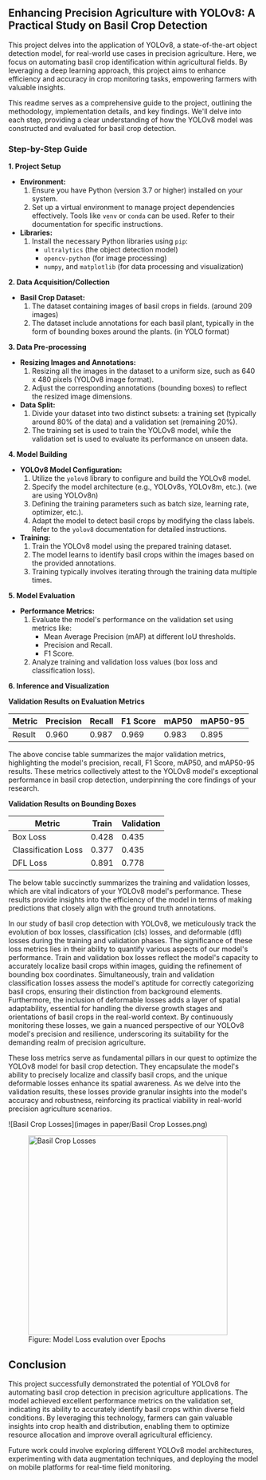 ## Enhancing Precision Agriculture with YOLOv8: A Practical Study on Basil Crop Detection

This project delves into the application of YOLOv8, a state-of-the-art object detection model, for real-world use cases in precision agriculture. Here, we focus on automating basil crop identification within agricultural fields. By leveraging a deep learning approach, this project aims to enhance efficiency and accuracy in crop monitoring tasks, empowering farmers with valuable insights.

This readme serves as a comprehensive guide to the project, outlining the methodology, implementation details, and key findings. We'll delve into each step, providing a clear understanding of how the YOLOv8 model was constructed and evaluated for basil crop detection.

### Step-by-Step Guide

**1. Project Setup**

* **Environment:**
    1. Ensure you have Python (version 3.7 or higher) installed on your system.
    2. Set up a virtual environment to manage project dependencies effectively. Tools like `venv` or `conda` can be used. Refer to their documentation for specific instructions.
* **Libraries:**
    1. Install the necessary Python libraries using `pip`:
        * `ultralytics` (the object detection model)
        * `opencv-python` (for image processing)
        * `numpy`, and `matplotlib` (for data processing and visualization)

**2. Data Acquisition/Collection**

* **Basil Crop Dataset:**
    1. The dataset containing images of basil crops in fields. (around 209 images)
    2. The dataset include annotations for each basil plant, typically in the form of bounding boxes around the plants. (in YOLO format)

**3. Data Pre-processing**

* **Resizing Images and Annotations:**
    1. Resizing all the images in the dataset to a uniform size, such as 640 x 480 pixels (YOLOv8 image format).
    2. Adjust the corresponding annotations (bounding boxes) to reflect the resized image dimensions.
* **Data Split:**
    1. Divide your dataset into two distinct subsets: a training set (typically around 80% of the data) and a validation set (remaining 20%).
    2. The training set is used to train the YOLOv8 model, while the validation set is used to evaluate its performance on unseen data.

**4. Model Building**

* **YOLOv8 Model Configuration:**
    1. Utilize the `yolov8` library to configure and build the YOLOv8 model.
    2. Specify the model architecture (e.g., YOLOv8s, YOLOv8m, etc.). (we are using YOLOv8n)
    3. Defining the training parameters such as batch size, learning rate, optimizer, etc.).
    4. Adapt the model to detect basil crops by modifying the class labels. Refer to the `yolov8` documentation for detailed instructions.
* **Training:**
    1. Train the YOLOv8 model using the prepared training dataset.
    2. The model learns to identify basil crops within the images based on the provided annotations.
    3. Training typically involves iterating through the training data multiple times.

**5. Model Evaluation**

* **Performance Metrics:**
    1. Evaluate the model's performance on the validation set using metrics like:
        * Mean Average Precision (mAP) at different IoU thresholds.
        * Precision and Recall.
        * F1 Score.
    2. Analyze training and validation loss values (box loss and classification loss).

**6. Inference and Visualization**

**Validation Results on Evaluation Metrics**

| Metric    | Precision | Recall | F1 Score | mAP50 | mAP50-95 |
|-----------|-----------|--------|----------|-------|----------|
| Result    | 0.960     | 0.987  | 0.969    | 0.983 | 0.895    |

The above concise table summarizes the major validation metrics, highlighting the model's precision, recall, F1 Score, mAP50, and mAP50-95 results. These metrics collectively attest to the YOLOv8 model's exceptional performance in basil crop detection, underpinning the core findings of your research.

**Validation Results on Bounding Boxes**

| Metric                | Train | Validation |
|-----------------------|-------|------------|
| Box Loss              | 0.428 | 0.435      |
| Classification Loss   | 0.377 | 0.435      |
| DFL Loss              | 0.891 | 0.778      |

The below table succinctly summarizes the training and validation losses, which are vital indicators of your YOLOv8 model's performance. These results provide insights into the efficiency of the model in terms of making predictions that closely align with the ground truth annotations.

In our study of basil crop detection with YOLOv8, we meticulously track the evolution of box losses, classification (cls) losses, and deformable (dfl) losses during the training and validation phases. The significance of these loss metrics lies in their ability to quantify various aspects of our model's performance. Train and validation box losses reflect the model's capacity to accurately localize basil crops within images, guiding the refinement of bounding box coordinates. Simultaneously, train and validation classification losses assess the model's aptitude for correctly categorizing basil crops, ensuring their distinction from background elements. Furthermore, the inclusion of deformable losses adds a layer of spatial adaptability, essential for handling the diverse growth stages and orientations of basil crops in the real-world context. By continuously monitoring these losses, we gain a nuanced perspective of our YOLOv8 model's precision and resilience, underscoring its suitability for the demanding realm of precision agriculture.

These loss metrics serve as fundamental pillars in our quest to optimize the YOLOv8 model for basil crop detection. They encapsulate the model's ability to precisely localize and classify basil crops, and the unique deformable losses enhance its spatial awareness. As we delve into the validation results, these losses provide granular insights into the model's accuracy and robustness, reinforcing its practical viability in real-world precision agriculture scenarios.


![Basil Crop Losses](images in paper/Basil Crop Losses.png)
<figure>
  <img src="images in paper/Basil Crop Losses.pngg" alt="Basil Crop Losses" style="width: 400px;"/>
  <figcaption>Figure: Model Loss evalution over Epochs</figcaption>
</figure>

## Conclusion

This project successfully demonstrated the potential of YOLOv8 for automating basil crop detection in precision agriculture applications. The model achieved excellent performance metrics on the validation set, indicating its ability to accurately identify basil crops within diverse field conditions. By leveraging this technology, farmers can gain valuable insights into crop health and distribution, enabling them to optimize resource allocation and improve overall agricultural efficiency.

Future work could involve exploring different YOLOv8 model architectures, experimenting with data augmentation techniques, and deploying the model on mobile platforms for real-time field monitoring.
